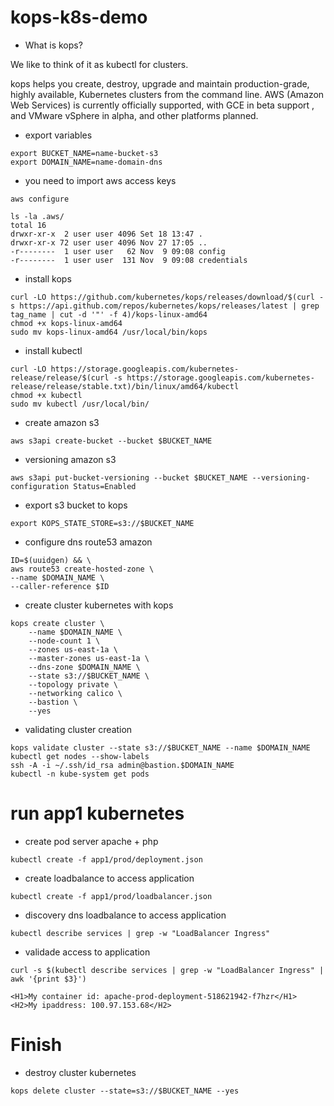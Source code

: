 # kops-k8s-demo

- What is kops?

We like to think of it as kubectl for clusters.

kops helps you create, destroy, upgrade and maintain production-grade, highly available, Kubernetes clusters from the command line. AWS (Amazon Web Services) is currently officially supported, with GCE in beta support , and VMware vSphere in alpha, and other platforms planned.


- export variables
```
export BUCKET_NAME=name-bucket-s3
export DOMAIN_NAME=name-domain-dns
```

- you need to import aws access keys
```
aws configure

ls -la .aws/
total 16
drwxr-xr-x  2 user user 4096 Set 18 13:47 .
drwxr-xr-x 72 user user 4096 Nov 27 17:05 ..
-r--------  1 user user   62 Nov  9 09:08 config
-r--------  1 user user  131 Nov  9 09:08 credentials
```

- install kops
```
curl -LO https://github.com/kubernetes/kops/releases/download/$(curl -s https://api.github.com/repos/kubernetes/kops/releases/latest | grep tag_name | cut -d '"' -f 4)/kops-linux-amd64
chmod +x kops-linux-amd64
sudo mv kops-linux-amd64 /usr/local/bin/kops
```

- install kubectl
```
curl -LO https://storage.googleapis.com/kubernetes-release/release/$(curl -s https://storage.googleapis.com/kubernetes-release/release/stable.txt)/bin/linux/amd64/kubectl
chmod +x kubectl
sudo mv kubectl /usr/local/bin/
```

- create amazon s3
```
aws s3api create-bucket --bucket $BUCKET_NAME
```

- versioning amazon s3
```
aws s3api put-bucket-versioning --bucket $BUCKET_NAME --versioning-configuration Status=Enabled
```

- export s3 bucket to kops
```
export KOPS_STATE_STORE=s3://$BUCKET_NAME
```

- configure dns route53 amazon
```
ID=$(uuidgen) && \
aws route53 create-hosted-zone \
--name $DOMAIN_NAME \
--caller-reference $ID
```

- create cluster kubernetes with kops
```
kops create cluster \
    --name $DOMAIN_NAME \
    --node-count 1 \
    --zones us-east-1a \
    --master-zones us-east-1a \
    --dns-zone $DOMAIN_NAME \
    --state s3://$BUCKET_NAME \
    --topology private \
    --networking calico \
    --bastion \
    --yes
```

- validating cluster creation
```
kops validate cluster --state s3://$BUCKET_NAME --name $DOMAIN_NAME
kubectl get nodes --show-labels
ssh -A -i ~/.ssh/id_rsa admin@bastion.$DOMAIN_NAME
kubectl -n kube-system get pods
```

# run app1 kubernetes

- create pod server apache + php
```
kubectl create -f app1/prod/deployment.json
```

- create loadbalance to access application
```
kubectl create -f app1/prod/loadbalancer.json
```

- discovery dns loadbalance to access application
```
kubectl describe services | grep -w "LoadBalancer Ingress"
```

- validade access to application
```
curl -s $(kubectl describe services | grep -w "LoadBalancer Ingress" | awk '{print $3}')

<H1>My container id: apache-prod-deployment-518621942-f7hzr</H1>
<H2>My ipaddress: 100.97.153.68</H2>

```

# Finish

- destroy cluster kubernetes
```
kops delete cluster --state=s3://$BUCKET_NAME --yes
```

